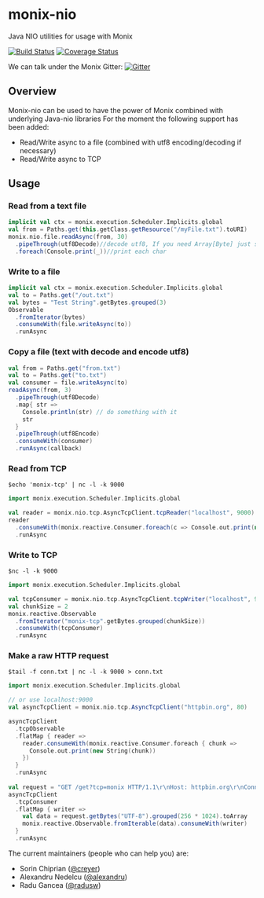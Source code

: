 # monix-nio

Java NIO utilities for usage with Monix

[![Build Status](https://travis-ci.org/monix/monix-nio.svg?branch=master)](https://travis-ci.org/monix/monix-nio)
[![Coverage Status](https://codecov.io/gh/monix/monix-nio/coverage.svg?branch=master)](https://codecov.io/gh/monix/monix-nio?branch=master)


We can talk under the Monix Gitter:
[![Gitter](https://badges.gitter.im/Join%20Chat.svg)](https://gitter.im/monix/monix?utm_source=badge&utm_medium=badge&utm_campaign=pr-badge&utm_content=badge)

## Overview
Monix-nio can be used to have the power of Monix combined with underlying Java-nio libraries
For the moment the following support has been added:
- Read/Write async to a file (combined with utf8 encoding/decoding if necessary)
- Read/Write async to TCP

## Usage
### Read from a text file

```scala
implicit val ctx = monix.execution.Scheduler.Implicits.global
val from = Paths.get(this.getClass.getResource("/myFile.txt").toURI)
monix.nio.file.readAsync(from, 30)
  .pipeThrough(utf8Decode)//decode utf8, If you need Array[Byte] just skip the decoding
  .foreach(Console.print(_))//print each char
```

### Write to a file
```scala
implicit val ctx = monix.execution.Scheduler.Implicits.global
val to = Paths.get("/out.txt")
val bytes = "Test String".getBytes.grouped(3)
Observable
  .fromIterator(bytes)
  .consumeWith(file.writeAsync(to))
  .runAsync
```
### Copy a file (text with decode and encode utf8)
```scala
val from = Paths.get("from.txt")
val to = Paths.get("to.txt")
val consumer = file.writeAsync(to)
readAsync(from, 3)
  .pipeThrough(utf8Decode)
  .map{ str =>
    Console.println(str) // do something with it
    str
  }
  .pipeThrough(utf8Encode)
  .consumeWith(consumer)
  .runAsync(callback)
```

### Read from TCP
```commandline
$echo 'monix-tcp' | nc -l -k 9000
```
```scala
import monix.execution.Scheduler.Implicits.global

val reader = monix.nio.tcp.AsyncTcpClient.tcpReader("localhost", 9000)
reader
  .consumeWith(monix.reactive.Consumer.foreach(c => Console.out.print(new String(c))))
  .runAsync
```

### Write to TCP
```commandline
$nc -l -k 9000
```
```scala
import monix.execution.Scheduler.Implicits.global

val tcpConsumer = monix.nio.tcp.AsyncTcpClient.tcpWriter("localhost", 9000)
val chunkSize = 2
monix.reactive.Observable
  .fromIterator("monix-tcp".getBytes.grouped(chunkSize))
  .consumeWith(tcpConsumer)
  .runAsync
```

### Make a raw HTTP request
```commandline
$tail -f conn.txt | nc -l -k 9000 > conn.txt
```
```scala
import monix.execution.Scheduler.Implicits.global

// or use localhost:9000
val asyncTcpClient = monix.nio.tcp.AsyncTcpClient("httpbin.org", 80)

asyncTcpClient
  .tcpObservable
  .flatMap { reader =>
    reader.consumeWith(monix.reactive.Consumer.foreach { chunk =>
      Console.out.print(new String(chunk))
    })
  }
  .runAsync
  
val request = "GET /get?tcp=monix HTTP/1.1\r\nHost: httpbin.org\r\nConnection: keep-alive\r\n\r\n"
asyncTcpClient
  .tcpConsumer
  .flatMap { writer =>
    val data = request.getBytes("UTF-8").grouped(256 * 1024).toArray
    monix.reactive.Observable.fromIterable(data).consumeWith(writer)
  }
  .runAsync
```

The current maintainers (people who can help you) are:
- Sorin Chiprian ([@creyer](https://github.com/creyer))
- Alexandru Nedelcu ([@alexandru](https://github.com/alexandru))
- Radu Gancea ([@radusw](https://github.com/radusw))




